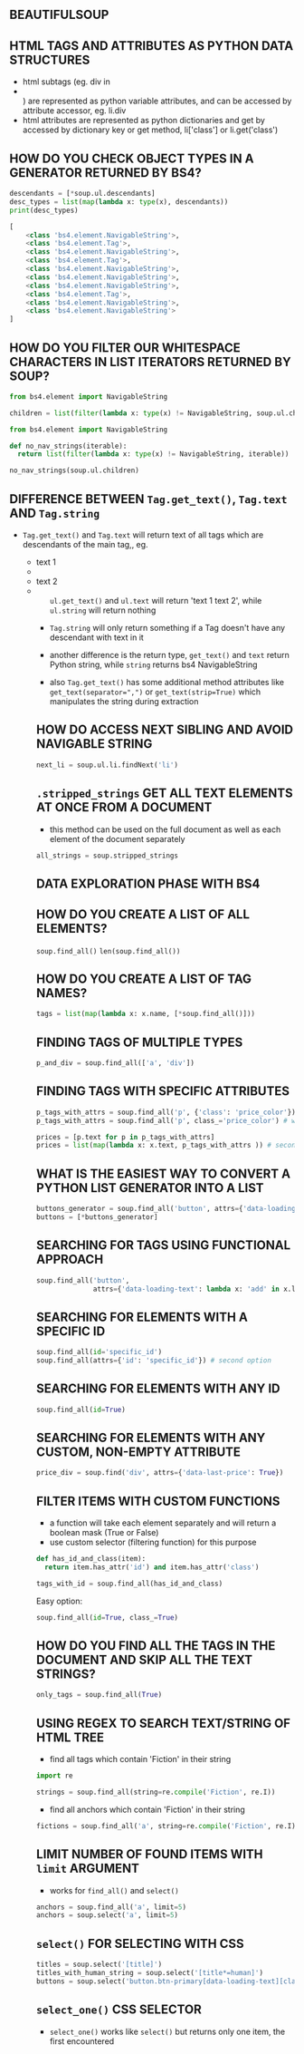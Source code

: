 ## BEAUTIFULSOUP

## HTML TAGS AND ATTRIBUTES AS PYTHON DATA STRUCTURES

- html subtags (eg. div in <li class='first'><div></div></li>) are represented as python variable attributes, and can be accessed by attribute accessor, eg. li.div
- html attributes are represented as python dictionaries and get by accessed by dictionary key or get method, li['class'] or li.get('class')

## HOW DO YOU CHECK OBJECT TYPES IN A GENERATOR RETURNED BY BS4?

```python
descendants = [*soup.ul.descendants]
desc_types = list(map(lambda x: type(x), descendants))
print(desc_types)

[
    <class 'bs4.element.NavigableString'>,
    <class 'bs4.element.Tag'>,
    <class 'bs4.element.NavigableString'>,
    <class 'bs4.element.Tag'>,
    <class 'bs4.element.NavigableString'>,
    <class 'bs4.element.NavigableString'>,
    <class 'bs4.element.NavigableString'>,
    <class 'bs4.element.Tag'>,
    <class 'bs4.element.NavigableString'>,
    <class 'bs4.element.NavigableString'>
]

```

## HOW DO YOU FILTER OUR WHITESPACE CHARACTERS IN LIST ITERATORS RETURNED BY SOUP?

```python
from bs4.element import NavigableString

children = list(filter(lambda x: type(x) != NavigableString, soup.ul.children))
```

```python
from bs4.element import NavigableString

def no_nav_strings(iterable):
  return list(filter(lambda x: type(x) != NavigableString, iterable))

no_nav_strings(soup.ul.children)
```

## DIFFERENCE BETWEEN `Tag.get_text()`, `Tag.text` AND `Tag.string`

- `Tag.get_text()` and `Tag.text` will return text of all tags which are descendants of the main tag,, eg. <ul><li>text 1<li><li>text 2<li><ul> `ul.get_text()` and `ul.text` will return 'text 1 text 2', while `ul.string` will return nothing

- `Tag.string` will only return something if a Tag doesn't have any descendant with text in it

- another difference is the return type, `get_text()` and `text` return Python string, while `string` returns bs4 NavigableString

- also `Tag.get_text()` has some additional method attributes like `get_text(separator=",")` or `get_text(strip=True)` which manipulates the string during extraction

## HOW DO ACCESS NEXT SIBLING AND AVOID NAVIGABLE STRING

```python
next_li = soup.ul.li.findNext('li')
```

## `.stripped_strings` GET ALL TEXT ELEMENTS AT ONCE FROM A DOCUMENT

- this method can be used on the full document as well as each element of the document separately

```python
all_strings = soup.stripped_strings
```

## DATA EXPLORATION PHASE WITH BS4

## HOW DO YOU CREATE A LIST OF ALL ELEMENTS?

`soup.find_all()`
`len(soup.find_all())`

## HOW DO YOU CREATE A LIST OF TAG NAMES?

```python
tags = list(map(lambda x: x.name, [*soup.find_all()]))
```

## FINDING TAGS OF MULTIPLE TYPES

```python
p_and_div = soup.find_all(['a', 'div'])
```

## FINDING TAGS WITH SPECIFIC ATTRIBUTES

```python
p_tags_with_attrs = soup.find_all('p', {'class': 'price_color'})
p_tags_with_attrs = soup.find_all('p', class_='price_color') # works for 'class' attribute but doesn't work for more unique attribute names

prices = [p.text for p in p_tags_with_attrs]
prices = list(map(lambda x: x.text, p_tags_with_attrs )) # second option
```

## WHAT IS THE EASIEST WAY TO CONVERT A PYTHON LIST GENERATOR INTO A LIST

```python
buttons_generator = soup.find_all('button', attrs={'data-loading-text': 'Adding...'})
buttons = [*buttons_generator]
```

## SEARCHING FOR TAGS USING FUNCTIONAL APPROACH

```python
soup.find_all('button',
              attrs={'data-loading-text': lambda x: 'add' in x.lower() or 'remove' in x.lower()})
```

## SEARCHING FOR ELEMENTS WITH A SPECIFIC ID

```python
soup.find_all(id='specific_id')
soup.find_all(attrs={'id': 'specific_id'}) # second option
```

## SEARCHING FOR ELEMENTS WITH ANY ID

```python
soup.find_all(id=True)
```

## SEARCHING FOR ELEMENTS WITH ANY CUSTOM, NON-EMPTY ATTRIBUTE

```python
price_div = soup.find('div', attrs={'data-last-price': True})
```

## FILTER ITEMS WITH CUSTOM FUNCTIONS

- a function will take each element separately and will return a boolean mask (True or False)
- use custom selector (filtering function) for this purpose

```python
def has_id_and_class(item):
  return item.has_attr('id') and item.has_attr('class')

tags_with_id = soup.find_all(has_id_and_class)
```

Easy option:

```python
soup.find_all(id=True, class_=True)
```

## HOW DO YOU FIND ALL THE TAGS IN THE DOCUMENT AND SKIP ALL THE TEXT STRINGS?

```python
only_tags = soup.find_all(True)
```

## USING REGEX TO SEARCH TEXT/STRING OF HTML TREE

- find all tags which contain 'Fiction' in their string

```python
import re

strings = soup.find_all(string=re.compile('Fiction', re.I))
```

- find all <a> anchors which contain 'Fiction' in their string

```python
fictions = soup.find_all('a', string=re.compile('Fiction', re.I))
```

## LIMIT NUMBER OF FOUND ITEMS WITH `limit` ARGUMENT

- works for `find_all()` and `select()`

```python
anchors = soup.find_all('a', limit=5)
anchors = soup.select('a', limit=5)
```

## `select()` FOR SELECTING WITH CSS

```python
titles = soup.select('[title]')
titles_with_human_string = soup.select('[title*=human]')
buttons = soup.select('button.btn-primary[data-loading-text][class*=primary]') # select all buttons with 'btn-primary' in the class attribute, with attribute 'data-loading-text' and with word 'primary' in the class attribute
```

## `select_one()` CSS SELECTOR

- `select_one()` works like `select()` but returns only one item, the first encountered